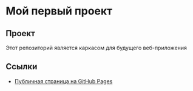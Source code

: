 # Мой первый проект
## Проект
Этот репозиторий является каркасом для будущего веб-приложения
## Ссылки
- [Публичная страница на GitHub Pages](https://maksim822pr.github.io/my-awesome-project/)
